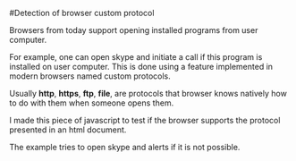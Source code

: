 #Detection of browser custom protocol

Browsers from today support opening installed programs from user computer.

For example, one can open skype and initiate a call if this program is installed on user computer. This is done using a feature implemented in modern browsers named custom protocols.

Usually **http**, **https**, **ftp**, **file**, are protocols that browser knows natively how to do with them when someone opens them.

I made this piece of javascript to test if the browser supports the protocol presented in an html document.

The example tries to open skype and alerts if it is not possible.